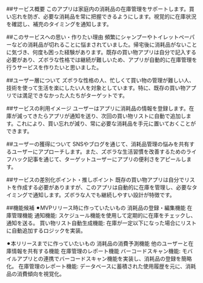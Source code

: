 ##サービス概要
このアプリは家庭内の消耗品の在庫管理をサポートします。買い忘れを防ぎ、必要な消耗品を常に把握できるようにします。視覚的に在庫状況を確認し、補充のタイミングを通知します。

##このサービスへの思い・作りたい理由
頻繁にシャンプーやトイレットペーパーなどの消耗品が切れることに悩まされていました。帰宅後に消耗品がないことに気づき、何度も困った経験があります。既存の買い物アプリは自分で記入する必要があり、ズボラな性格では継続が難しいため、アプリが自動的に在庫管理を行うサービスを作りたいと思いました。

##ユーザー層について
ズボラな性格の人、忙しくて買い物の管理が難しい人、技術を使って生活を楽にしたい人を対象としています。特に、既存の買い物アプリでは満足できなかった人たちがターゲットです。

##サービスの利用イメージ
ユーザーはアプリに消耗品の情報を登録します。在庫が減ってきたらアプリが通知を送り、次回の買い物リストに自動で追加します。これにより、買い忘れが減り、常に必要な消耗品を手元に置いておくことができます。

##ユーザーの獲得について
SNSやブログを通じて、消耗品管理の悩みを共有するユーザーにアプローチします。また、ズボラな生活習慣を改善するためのライフハック記事を通じて、ターゲットユーザーにアプリの便利さをアピールします。

##サービスの差別化ポイント・推しポイント
既存の買い物アプリは自分でリストを作成する必要がありますが、このアプリは自動的に在庫を管理し、必要なタイミングで通知します。ズボラな人でも継続しやすい設計が特徴です。

##機能候補
⚫︎MVPリリース時に作っていたいもの
消耗品の登録・編集機能
在庫管理機能
通知機能: スケジュール機能を使用して定期的に在庫をチェックし、通知を送る。
買い物リスト自動生成機能: 在庫が一定以下になった場合にリストに自動追加するロジックを実装。

⚫︎本リリースまでに作っていたいもの
消耗品の消費予測機能
他のユーザーと在庫情報を共有する機能
在庫管理のレポート機能
バーコードスキャン機能: モバイルアプリとの連携でバーコードスキャン機能を実装し、消耗品の登録を簡略化。
在庫管理のレポート機能: データベースに蓄積された使用履歴を元に、消耗品の消費傾向を視覚化。
